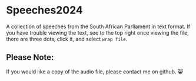 # Speeches2024
A collection of speeches from the South African Parliament in text format.
If you have trouble viewing the text, see to the top right once viewing the file, there are three dots, click it, and select `wrap file`.

## Please Note:
If you would like a copy of the audio file, please contact me on github. 😸
